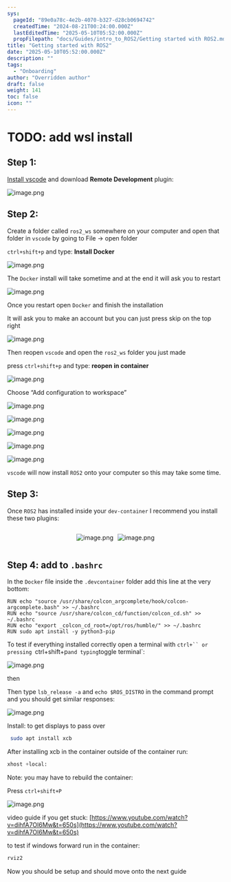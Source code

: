 ```yaml
---
sys:
  pageId: "89e0a78c-4e2b-4070-b327-d28cb0694742"
  createdTime: "2024-08-21T00:24:00.000Z"
  lastEditedTime: "2025-05-10T05:52:00.000Z"
  propFilepath: "docs/Guides/intro_to_ROS2/Getting started with ROS2.md"
title: "Getting started with ROS2"
date: "2025-05-10T05:52:00.000Z"
description: ""
tags:
  - "Onboarding"
author: "Overridden author"
draft: false
weight: 141
toc: false
icon: ""
---
```


# TODO: add wsl install

## Step 1:

[Install vscode](https://code.visualstudio.com/download) and download **Remote Development** plugin:

![image.png](https://prod-files-secure.s3.us-west-2.amazonaws.com/d518164a-d88e-44d1-a4ee-3adb3bd8bce0/efb52993-1881-4a40-b95e-6f020334f022/image.png?X-Amz-Algorithm=AWS4-HMAC-SHA256&X-Amz-Content-Sha256=UNSIGNED-PAYLOAD&X-Amz-Credential=ASIAZI2LB46664GYE7I2%2F20250609%2Fus-west-2%2Fs3%2Faws4_request&X-Amz-Date=20250609T101017Z&X-Amz-Expires=3600&X-Amz-Security-Token=IQoJb3JpZ2luX2VjEMr%2F%2F%2F%2F%2F%2F%2F%2F%2F%2FwEaCXVzLXdlc3QtMiJGMEQCIH7ukbN656%2BqWjKy2g2r6P%2F2t5ImIvBOJuKi4%2BL8gOEkAiBHWEWr174CBD52cUfqryZ%2F5QyJfJfnDBHOwiuQns4JfSqIBAij%2F%2F%2F%2F%2F%2F%2F%2F%2F%2F8BEAAaDDYzNzQyMzE4MzgwNSIMFJyulf0vMqptCiNmKtwDVDPRUglXDd3VunWD1v1w7qWUxHD0%2BkaQMUeTW7ExWSKHRJL8cELobaEX5ecRGr%2B3AjNGzXefDgMVLi5bdpg9YDAssDNJZlhbhlQQLHSOZBUI0aUJiYt4PnsBLz%2F6HIOKADM%2FpkpBLUTjexFJL7BL1i%2BuNQLAq3lrah%2FEQLFb7vjb%2FBQqvECk85lmUOvjmvziBq6Go4nuxhZgoKuecIVvIXsAwftooI4kKTMfu4ACtCJBpp1MNxJN3BQDZv00rrcey9T%2BPp7xkMBvFQ%2BYBCxyRRU5%2BpXYUIy1g4Ro6%2BvzqXHwAzlylXTve7hZ4YsIRH9T5tps2nXAftK9izI4SGvE7GO8nflXid8K4nM89r21X6xCra7VIpP7sCnlhvchHd%2Bowd6MoVSI9zgNLRuSKaQ9sMZsKezl4SOkoIccxOkQKMeG2t0Dfu%2FxTu2NevjFBzIM2uq4KXkzBFarmRaQ8zgf%2FjnYnPDjl8Imjwsr0Gkws33rmGxg3wMxOsDQ4IFtTPsGlxPE2%2FuNpS8%2BEiZ8X2Cpz%2BsUW6ZxpTHo8lHJ4YJfSkuKUgKiyC5NasLTRGgvFHrWUdzahef4Jc0Ny5FhUmYYdDYOnruMn0EwVuVq2riBC2NT9Caxxu1aiDi4ELUwtt6awgY6pgHhlGxwDhhmxQkiqsWUspkjVM7OSBKKnt4J9HR0rIGm7Mrs6vXU%2F90SY1MSXOxPXP%2Fh2QE%2FfbqXBqzns8iUaPWg%2FKREwRcJng7DHmmvOr8xnhaWK%2BaF%2FRsM27WWjkP8SKELrgTRTBFD5IEbMXhc3Vl20hCcPKKnEvKp5SGvVIrKi9GlElQ3nltwsbx8YIC4RF%2BmXFs9SpQJ8acj%2BpU85p8bUXuvDEs8&X-Amz-Signature=afcbbfce917201270f2219ee3828d909bee788e0a072281c04c517eb651fd3f0&X-Amz-SignedHeaders=host&x-id=GetObject)

## Step 2:

Create a folder called `ros2_ws` somewhere on your computer and open that folder in `vscode` by going to File → open folder 

`ctrl+shift+p` and type: **Install Docker**

![image.png](https://prod-files-secure.s3.us-west-2.amazonaws.com/d518164a-d88e-44d1-a4ee-3adb3bd8bce0/2269dc0e-1cd5-47ff-bceb-c04ad9b2eab0/image.png?X-Amz-Algorithm=AWS4-HMAC-SHA256&X-Amz-Content-Sha256=UNSIGNED-PAYLOAD&X-Amz-Credential=ASIAZI2LB46664GYE7I2%2F20250609%2Fus-west-2%2Fs3%2Faws4_request&X-Amz-Date=20250609T101017Z&X-Amz-Expires=3600&X-Amz-Security-Token=IQoJb3JpZ2luX2VjEMr%2F%2F%2F%2F%2F%2F%2F%2F%2F%2FwEaCXVzLXdlc3QtMiJGMEQCIH7ukbN656%2BqWjKy2g2r6P%2F2t5ImIvBOJuKi4%2BL8gOEkAiBHWEWr174CBD52cUfqryZ%2F5QyJfJfnDBHOwiuQns4JfSqIBAij%2F%2F%2F%2F%2F%2F%2F%2F%2F%2F8BEAAaDDYzNzQyMzE4MzgwNSIMFJyulf0vMqptCiNmKtwDVDPRUglXDd3VunWD1v1w7qWUxHD0%2BkaQMUeTW7ExWSKHRJL8cELobaEX5ecRGr%2B3AjNGzXefDgMVLi5bdpg9YDAssDNJZlhbhlQQLHSOZBUI0aUJiYt4PnsBLz%2F6HIOKADM%2FpkpBLUTjexFJL7BL1i%2BuNQLAq3lrah%2FEQLFb7vjb%2FBQqvECk85lmUOvjmvziBq6Go4nuxhZgoKuecIVvIXsAwftooI4kKTMfu4ACtCJBpp1MNxJN3BQDZv00rrcey9T%2BPp7xkMBvFQ%2BYBCxyRRU5%2BpXYUIy1g4Ro6%2BvzqXHwAzlylXTve7hZ4YsIRH9T5tps2nXAftK9izI4SGvE7GO8nflXid8K4nM89r21X6xCra7VIpP7sCnlhvchHd%2Bowd6MoVSI9zgNLRuSKaQ9sMZsKezl4SOkoIccxOkQKMeG2t0Dfu%2FxTu2NevjFBzIM2uq4KXkzBFarmRaQ8zgf%2FjnYnPDjl8Imjwsr0Gkws33rmGxg3wMxOsDQ4IFtTPsGlxPE2%2FuNpS8%2BEiZ8X2Cpz%2BsUW6ZxpTHo8lHJ4YJfSkuKUgKiyC5NasLTRGgvFHrWUdzahef4Jc0Ny5FhUmYYdDYOnruMn0EwVuVq2riBC2NT9Caxxu1aiDi4ELUwtt6awgY6pgHhlGxwDhhmxQkiqsWUspkjVM7OSBKKnt4J9HR0rIGm7Mrs6vXU%2F90SY1MSXOxPXP%2Fh2QE%2FfbqXBqzns8iUaPWg%2FKREwRcJng7DHmmvOr8xnhaWK%2BaF%2FRsM27WWjkP8SKELrgTRTBFD5IEbMXhc3Vl20hCcPKKnEvKp5SGvVIrKi9GlElQ3nltwsbx8YIC4RF%2BmXFs9SpQJ8acj%2BpU85p8bUXuvDEs8&X-Amz-Signature=756e011ee130db99d7621593f33328ab722a9218e3c2c407891f9acb8c0bdbe3&X-Amz-SignedHeaders=host&x-id=GetObject)

The `Docker` install will take sometime and at the end it will ask you to restart

![image.png](https://prod-files-secure.s3.us-west-2.amazonaws.com/d518164a-d88e-44d1-a4ee-3adb3bd8bce0/ed233f78-be33-4b1f-b89c-9c346c0e961e/image.png?X-Amz-Algorithm=AWS4-HMAC-SHA256&X-Amz-Content-Sha256=UNSIGNED-PAYLOAD&X-Amz-Credential=ASIAZI2LB46664GYE7I2%2F20250609%2Fus-west-2%2Fs3%2Faws4_request&X-Amz-Date=20250609T101017Z&X-Amz-Expires=3600&X-Amz-Security-Token=IQoJb3JpZ2luX2VjEMr%2F%2F%2F%2F%2F%2F%2F%2F%2F%2FwEaCXVzLXdlc3QtMiJGMEQCIH7ukbN656%2BqWjKy2g2r6P%2F2t5ImIvBOJuKi4%2BL8gOEkAiBHWEWr174CBD52cUfqryZ%2F5QyJfJfnDBHOwiuQns4JfSqIBAij%2F%2F%2F%2F%2F%2F%2F%2F%2F%2F8BEAAaDDYzNzQyMzE4MzgwNSIMFJyulf0vMqptCiNmKtwDVDPRUglXDd3VunWD1v1w7qWUxHD0%2BkaQMUeTW7ExWSKHRJL8cELobaEX5ecRGr%2B3AjNGzXefDgMVLi5bdpg9YDAssDNJZlhbhlQQLHSOZBUI0aUJiYt4PnsBLz%2F6HIOKADM%2FpkpBLUTjexFJL7BL1i%2BuNQLAq3lrah%2FEQLFb7vjb%2FBQqvECk85lmUOvjmvziBq6Go4nuxhZgoKuecIVvIXsAwftooI4kKTMfu4ACtCJBpp1MNxJN3BQDZv00rrcey9T%2BPp7xkMBvFQ%2BYBCxyRRU5%2BpXYUIy1g4Ro6%2BvzqXHwAzlylXTve7hZ4YsIRH9T5tps2nXAftK9izI4SGvE7GO8nflXid8K4nM89r21X6xCra7VIpP7sCnlhvchHd%2Bowd6MoVSI9zgNLRuSKaQ9sMZsKezl4SOkoIccxOkQKMeG2t0Dfu%2FxTu2NevjFBzIM2uq4KXkzBFarmRaQ8zgf%2FjnYnPDjl8Imjwsr0Gkws33rmGxg3wMxOsDQ4IFtTPsGlxPE2%2FuNpS8%2BEiZ8X2Cpz%2BsUW6ZxpTHo8lHJ4YJfSkuKUgKiyC5NasLTRGgvFHrWUdzahef4Jc0Ny5FhUmYYdDYOnruMn0EwVuVq2riBC2NT9Caxxu1aiDi4ELUwtt6awgY6pgHhlGxwDhhmxQkiqsWUspkjVM7OSBKKnt4J9HR0rIGm7Mrs6vXU%2F90SY1MSXOxPXP%2Fh2QE%2FfbqXBqzns8iUaPWg%2FKREwRcJng7DHmmvOr8xnhaWK%2BaF%2FRsM27WWjkP8SKELrgTRTBFD5IEbMXhc3Vl20hCcPKKnEvKp5SGvVIrKi9GlElQ3nltwsbx8YIC4RF%2BmXFs9SpQJ8acj%2BpU85p8bUXuvDEs8&X-Amz-Signature=27219bce5cad4051fda4cdd8d45f3d9b38b27f620c3915017009c754c63f9a3d&X-Amz-SignedHeaders=host&x-id=GetObject)

Once you restart open `Docker` and finish the installation

It will ask you to make an account but you can just press skip on the top right

![image.png](https://prod-files-secure.s3.us-west-2.amazonaws.com/d518164a-d88e-44d1-a4ee-3adb3bd8bce0/21010ad9-1659-4fd9-9f59-9932a09b2a3d/image.png?X-Amz-Algorithm=AWS4-HMAC-SHA256&X-Amz-Content-Sha256=UNSIGNED-PAYLOAD&X-Amz-Credential=ASIAZI2LB46664GYE7I2%2F20250609%2Fus-west-2%2Fs3%2Faws4_request&X-Amz-Date=20250609T101017Z&X-Amz-Expires=3600&X-Amz-Security-Token=IQoJb3JpZ2luX2VjEMr%2F%2F%2F%2F%2F%2F%2F%2F%2F%2FwEaCXVzLXdlc3QtMiJGMEQCIH7ukbN656%2BqWjKy2g2r6P%2F2t5ImIvBOJuKi4%2BL8gOEkAiBHWEWr174CBD52cUfqryZ%2F5QyJfJfnDBHOwiuQns4JfSqIBAij%2F%2F%2F%2F%2F%2F%2F%2F%2F%2F8BEAAaDDYzNzQyMzE4MzgwNSIMFJyulf0vMqptCiNmKtwDVDPRUglXDd3VunWD1v1w7qWUxHD0%2BkaQMUeTW7ExWSKHRJL8cELobaEX5ecRGr%2B3AjNGzXefDgMVLi5bdpg9YDAssDNJZlhbhlQQLHSOZBUI0aUJiYt4PnsBLz%2F6HIOKADM%2FpkpBLUTjexFJL7BL1i%2BuNQLAq3lrah%2FEQLFb7vjb%2FBQqvECk85lmUOvjmvziBq6Go4nuxhZgoKuecIVvIXsAwftooI4kKTMfu4ACtCJBpp1MNxJN3BQDZv00rrcey9T%2BPp7xkMBvFQ%2BYBCxyRRU5%2BpXYUIy1g4Ro6%2BvzqXHwAzlylXTve7hZ4YsIRH9T5tps2nXAftK9izI4SGvE7GO8nflXid8K4nM89r21X6xCra7VIpP7sCnlhvchHd%2Bowd6MoVSI9zgNLRuSKaQ9sMZsKezl4SOkoIccxOkQKMeG2t0Dfu%2FxTu2NevjFBzIM2uq4KXkzBFarmRaQ8zgf%2FjnYnPDjl8Imjwsr0Gkws33rmGxg3wMxOsDQ4IFtTPsGlxPE2%2FuNpS8%2BEiZ8X2Cpz%2BsUW6ZxpTHo8lHJ4YJfSkuKUgKiyC5NasLTRGgvFHrWUdzahef4Jc0Ny5FhUmYYdDYOnruMn0EwVuVq2riBC2NT9Caxxu1aiDi4ELUwtt6awgY6pgHhlGxwDhhmxQkiqsWUspkjVM7OSBKKnt4J9HR0rIGm7Mrs6vXU%2F90SY1MSXOxPXP%2Fh2QE%2FfbqXBqzns8iUaPWg%2FKREwRcJng7DHmmvOr8xnhaWK%2BaF%2FRsM27WWjkP8SKELrgTRTBFD5IEbMXhc3Vl20hCcPKKnEvKp5SGvVIrKi9GlElQ3nltwsbx8YIC4RF%2BmXFs9SpQJ8acj%2BpU85p8bUXuvDEs8&X-Amz-Signature=59c3ae3dd23f0e45988d665f9a9dc6deaef0b1ee823e0e41e00bfb267e19a5b5&X-Amz-SignedHeaders=host&x-id=GetObject)

Then reopen `vscode` and open the `ros2_ws` folder you just made

press `ctrl+shift+p` and type: **reopen in container**

![image.png](https://prod-files-secure.s3.us-west-2.amazonaws.com/d518164a-d88e-44d1-a4ee-3adb3bd8bce0/4e93b8c2-41ad-488c-8095-c74205196118/image.png?X-Amz-Algorithm=AWS4-HMAC-SHA256&X-Amz-Content-Sha256=UNSIGNED-PAYLOAD&X-Amz-Credential=ASIAZI2LB46664GYE7I2%2F20250609%2Fus-west-2%2Fs3%2Faws4_request&X-Amz-Date=20250609T101017Z&X-Amz-Expires=3600&X-Amz-Security-Token=IQoJb3JpZ2luX2VjEMr%2F%2F%2F%2F%2F%2F%2F%2F%2F%2FwEaCXVzLXdlc3QtMiJGMEQCIH7ukbN656%2BqWjKy2g2r6P%2F2t5ImIvBOJuKi4%2BL8gOEkAiBHWEWr174CBD52cUfqryZ%2F5QyJfJfnDBHOwiuQns4JfSqIBAij%2F%2F%2F%2F%2F%2F%2F%2F%2F%2F8BEAAaDDYzNzQyMzE4MzgwNSIMFJyulf0vMqptCiNmKtwDVDPRUglXDd3VunWD1v1w7qWUxHD0%2BkaQMUeTW7ExWSKHRJL8cELobaEX5ecRGr%2B3AjNGzXefDgMVLi5bdpg9YDAssDNJZlhbhlQQLHSOZBUI0aUJiYt4PnsBLz%2F6HIOKADM%2FpkpBLUTjexFJL7BL1i%2BuNQLAq3lrah%2FEQLFb7vjb%2FBQqvECk85lmUOvjmvziBq6Go4nuxhZgoKuecIVvIXsAwftooI4kKTMfu4ACtCJBpp1MNxJN3BQDZv00rrcey9T%2BPp7xkMBvFQ%2BYBCxyRRU5%2BpXYUIy1g4Ro6%2BvzqXHwAzlylXTve7hZ4YsIRH9T5tps2nXAftK9izI4SGvE7GO8nflXid8K4nM89r21X6xCra7VIpP7sCnlhvchHd%2Bowd6MoVSI9zgNLRuSKaQ9sMZsKezl4SOkoIccxOkQKMeG2t0Dfu%2FxTu2NevjFBzIM2uq4KXkzBFarmRaQ8zgf%2FjnYnPDjl8Imjwsr0Gkws33rmGxg3wMxOsDQ4IFtTPsGlxPE2%2FuNpS8%2BEiZ8X2Cpz%2BsUW6ZxpTHo8lHJ4YJfSkuKUgKiyC5NasLTRGgvFHrWUdzahef4Jc0Ny5FhUmYYdDYOnruMn0EwVuVq2riBC2NT9Caxxu1aiDi4ELUwtt6awgY6pgHhlGxwDhhmxQkiqsWUspkjVM7OSBKKnt4J9HR0rIGm7Mrs6vXU%2F90SY1MSXOxPXP%2Fh2QE%2FfbqXBqzns8iUaPWg%2FKREwRcJng7DHmmvOr8xnhaWK%2BaF%2FRsM27WWjkP8SKELrgTRTBFD5IEbMXhc3Vl20hCcPKKnEvKp5SGvVIrKi9GlElQ3nltwsbx8YIC4RF%2BmXFs9SpQJ8acj%2BpU85p8bUXuvDEs8&X-Amz-Signature=e9b8c97c6e1863928bd777db4fc75ac2c247847a404e72a4f8d2a5a6c86d97be&X-Amz-SignedHeaders=host&x-id=GetObject)

Choose “Add configuration to workspace”

![image.png](https://prod-files-secure.s3.us-west-2.amazonaws.com/d518164a-d88e-44d1-a4ee-3adb3bd8bce0/9560b282-5060-4989-ba37-97e7b2c22476/image.png?X-Amz-Algorithm=AWS4-HMAC-SHA256&X-Amz-Content-Sha256=UNSIGNED-PAYLOAD&X-Amz-Credential=ASIAZI2LB46664GYE7I2%2F20250609%2Fus-west-2%2Fs3%2Faws4_request&X-Amz-Date=20250609T101017Z&X-Amz-Expires=3600&X-Amz-Security-Token=IQoJb3JpZ2luX2VjEMr%2F%2F%2F%2F%2F%2F%2F%2F%2F%2FwEaCXVzLXdlc3QtMiJGMEQCIH7ukbN656%2BqWjKy2g2r6P%2F2t5ImIvBOJuKi4%2BL8gOEkAiBHWEWr174CBD52cUfqryZ%2F5QyJfJfnDBHOwiuQns4JfSqIBAij%2F%2F%2F%2F%2F%2F%2F%2F%2F%2F8BEAAaDDYzNzQyMzE4MzgwNSIMFJyulf0vMqptCiNmKtwDVDPRUglXDd3VunWD1v1w7qWUxHD0%2BkaQMUeTW7ExWSKHRJL8cELobaEX5ecRGr%2B3AjNGzXefDgMVLi5bdpg9YDAssDNJZlhbhlQQLHSOZBUI0aUJiYt4PnsBLz%2F6HIOKADM%2FpkpBLUTjexFJL7BL1i%2BuNQLAq3lrah%2FEQLFb7vjb%2FBQqvECk85lmUOvjmvziBq6Go4nuxhZgoKuecIVvIXsAwftooI4kKTMfu4ACtCJBpp1MNxJN3BQDZv00rrcey9T%2BPp7xkMBvFQ%2BYBCxyRRU5%2BpXYUIy1g4Ro6%2BvzqXHwAzlylXTve7hZ4YsIRH9T5tps2nXAftK9izI4SGvE7GO8nflXid8K4nM89r21X6xCra7VIpP7sCnlhvchHd%2Bowd6MoVSI9zgNLRuSKaQ9sMZsKezl4SOkoIccxOkQKMeG2t0Dfu%2FxTu2NevjFBzIM2uq4KXkzBFarmRaQ8zgf%2FjnYnPDjl8Imjwsr0Gkws33rmGxg3wMxOsDQ4IFtTPsGlxPE2%2FuNpS8%2BEiZ8X2Cpz%2BsUW6ZxpTHo8lHJ4YJfSkuKUgKiyC5NasLTRGgvFHrWUdzahef4Jc0Ny5FhUmYYdDYOnruMn0EwVuVq2riBC2NT9Caxxu1aiDi4ELUwtt6awgY6pgHhlGxwDhhmxQkiqsWUspkjVM7OSBKKnt4J9HR0rIGm7Mrs6vXU%2F90SY1MSXOxPXP%2Fh2QE%2FfbqXBqzns8iUaPWg%2FKREwRcJng7DHmmvOr8xnhaWK%2BaF%2FRsM27WWjkP8SKELrgTRTBFD5IEbMXhc3Vl20hCcPKKnEvKp5SGvVIrKi9GlElQ3nltwsbx8YIC4RF%2BmXFs9SpQJ8acj%2BpU85p8bUXuvDEs8&X-Amz-Signature=183355fc705dbfa54d6846b20b370b85404dc016cc1772cefb0c36545096949e&X-Amz-SignedHeaders=host&x-id=GetObject)

![image.png](https://prod-files-secure.s3.us-west-2.amazonaws.com/d518164a-d88e-44d1-a4ee-3adb3bd8bce0/2ee63f81-886b-48e8-a553-dc6e5eac99e4/image.png?X-Amz-Algorithm=AWS4-HMAC-SHA256&X-Amz-Content-Sha256=UNSIGNED-PAYLOAD&X-Amz-Credential=ASIAZI2LB46664GYE7I2%2F20250609%2Fus-west-2%2Fs3%2Faws4_request&X-Amz-Date=20250609T101017Z&X-Amz-Expires=3600&X-Amz-Security-Token=IQoJb3JpZ2luX2VjEMr%2F%2F%2F%2F%2F%2F%2F%2F%2F%2FwEaCXVzLXdlc3QtMiJGMEQCIH7ukbN656%2BqWjKy2g2r6P%2F2t5ImIvBOJuKi4%2BL8gOEkAiBHWEWr174CBD52cUfqryZ%2F5QyJfJfnDBHOwiuQns4JfSqIBAij%2F%2F%2F%2F%2F%2F%2F%2F%2F%2F8BEAAaDDYzNzQyMzE4MzgwNSIMFJyulf0vMqptCiNmKtwDVDPRUglXDd3VunWD1v1w7qWUxHD0%2BkaQMUeTW7ExWSKHRJL8cELobaEX5ecRGr%2B3AjNGzXefDgMVLi5bdpg9YDAssDNJZlhbhlQQLHSOZBUI0aUJiYt4PnsBLz%2F6HIOKADM%2FpkpBLUTjexFJL7BL1i%2BuNQLAq3lrah%2FEQLFb7vjb%2FBQqvECk85lmUOvjmvziBq6Go4nuxhZgoKuecIVvIXsAwftooI4kKTMfu4ACtCJBpp1MNxJN3BQDZv00rrcey9T%2BPp7xkMBvFQ%2BYBCxyRRU5%2BpXYUIy1g4Ro6%2BvzqXHwAzlylXTve7hZ4YsIRH9T5tps2nXAftK9izI4SGvE7GO8nflXid8K4nM89r21X6xCra7VIpP7sCnlhvchHd%2Bowd6MoVSI9zgNLRuSKaQ9sMZsKezl4SOkoIccxOkQKMeG2t0Dfu%2FxTu2NevjFBzIM2uq4KXkzBFarmRaQ8zgf%2FjnYnPDjl8Imjwsr0Gkws33rmGxg3wMxOsDQ4IFtTPsGlxPE2%2FuNpS8%2BEiZ8X2Cpz%2BsUW6ZxpTHo8lHJ4YJfSkuKUgKiyC5NasLTRGgvFHrWUdzahef4Jc0Ny5FhUmYYdDYOnruMn0EwVuVq2riBC2NT9Caxxu1aiDi4ELUwtt6awgY6pgHhlGxwDhhmxQkiqsWUspkjVM7OSBKKnt4J9HR0rIGm7Mrs6vXU%2F90SY1MSXOxPXP%2Fh2QE%2FfbqXBqzns8iUaPWg%2FKREwRcJng7DHmmvOr8xnhaWK%2BaF%2FRsM27WWjkP8SKELrgTRTBFD5IEbMXhc3Vl20hCcPKKnEvKp5SGvVIrKi9GlElQ3nltwsbx8YIC4RF%2BmXFs9SpQJ8acj%2BpU85p8bUXuvDEs8&X-Amz-Signature=e36c606de90e8c850f7eb8381ad12c509d2ffd10d08742569624146a11b08c42&X-Amz-SignedHeaders=host&x-id=GetObject)

![image.png](https://prod-files-secure.s3.us-west-2.amazonaws.com/d518164a-d88e-44d1-a4ee-3adb3bd8bce0/ae1580b2-b048-407e-aed9-b584224a7a04/image.png?X-Amz-Algorithm=AWS4-HMAC-SHA256&X-Amz-Content-Sha256=UNSIGNED-PAYLOAD&X-Amz-Credential=ASIAZI2LB46664GYE7I2%2F20250609%2Fus-west-2%2Fs3%2Faws4_request&X-Amz-Date=20250609T101017Z&X-Amz-Expires=3600&X-Amz-Security-Token=IQoJb3JpZ2luX2VjEMr%2F%2F%2F%2F%2F%2F%2F%2F%2F%2FwEaCXVzLXdlc3QtMiJGMEQCIH7ukbN656%2BqWjKy2g2r6P%2F2t5ImIvBOJuKi4%2BL8gOEkAiBHWEWr174CBD52cUfqryZ%2F5QyJfJfnDBHOwiuQns4JfSqIBAij%2F%2F%2F%2F%2F%2F%2F%2F%2F%2F8BEAAaDDYzNzQyMzE4MzgwNSIMFJyulf0vMqptCiNmKtwDVDPRUglXDd3VunWD1v1w7qWUxHD0%2BkaQMUeTW7ExWSKHRJL8cELobaEX5ecRGr%2B3AjNGzXefDgMVLi5bdpg9YDAssDNJZlhbhlQQLHSOZBUI0aUJiYt4PnsBLz%2F6HIOKADM%2FpkpBLUTjexFJL7BL1i%2BuNQLAq3lrah%2FEQLFb7vjb%2FBQqvECk85lmUOvjmvziBq6Go4nuxhZgoKuecIVvIXsAwftooI4kKTMfu4ACtCJBpp1MNxJN3BQDZv00rrcey9T%2BPp7xkMBvFQ%2BYBCxyRRU5%2BpXYUIy1g4Ro6%2BvzqXHwAzlylXTve7hZ4YsIRH9T5tps2nXAftK9izI4SGvE7GO8nflXid8K4nM89r21X6xCra7VIpP7sCnlhvchHd%2Bowd6MoVSI9zgNLRuSKaQ9sMZsKezl4SOkoIccxOkQKMeG2t0Dfu%2FxTu2NevjFBzIM2uq4KXkzBFarmRaQ8zgf%2FjnYnPDjl8Imjwsr0Gkws33rmGxg3wMxOsDQ4IFtTPsGlxPE2%2FuNpS8%2BEiZ8X2Cpz%2BsUW6ZxpTHo8lHJ4YJfSkuKUgKiyC5NasLTRGgvFHrWUdzahef4Jc0Ny5FhUmYYdDYOnruMn0EwVuVq2riBC2NT9Caxxu1aiDi4ELUwtt6awgY6pgHhlGxwDhhmxQkiqsWUspkjVM7OSBKKnt4J9HR0rIGm7Mrs6vXU%2F90SY1MSXOxPXP%2Fh2QE%2FfbqXBqzns8iUaPWg%2FKREwRcJng7DHmmvOr8xnhaWK%2BaF%2FRsM27WWjkP8SKELrgTRTBFD5IEbMXhc3Vl20hCcPKKnEvKp5SGvVIrKi9GlElQ3nltwsbx8YIC4RF%2BmXFs9SpQJ8acj%2BpU85p8bUXuvDEs8&X-Amz-Signature=e12a8f8a1a1c0ee3fc7d92009cf2df0721c33ee7c066e88f09821129d37cb6db&X-Amz-SignedHeaders=host&x-id=GetObject)

![image.png](https://prod-files-secure.s3.us-west-2.amazonaws.com/d518164a-d88e-44d1-a4ee-3adb3bd8bce0/53255b28-f75e-430f-b9e3-c0ac8577e42b/image.png?X-Amz-Algorithm=AWS4-HMAC-SHA256&X-Amz-Content-Sha256=UNSIGNED-PAYLOAD&X-Amz-Credential=ASIAZI2LB46664GYE7I2%2F20250609%2Fus-west-2%2Fs3%2Faws4_request&X-Amz-Date=20250609T101017Z&X-Amz-Expires=3600&X-Amz-Security-Token=IQoJb3JpZ2luX2VjEMr%2F%2F%2F%2F%2F%2F%2F%2F%2F%2FwEaCXVzLXdlc3QtMiJGMEQCIH7ukbN656%2BqWjKy2g2r6P%2F2t5ImIvBOJuKi4%2BL8gOEkAiBHWEWr174CBD52cUfqryZ%2F5QyJfJfnDBHOwiuQns4JfSqIBAij%2F%2F%2F%2F%2F%2F%2F%2F%2F%2F8BEAAaDDYzNzQyMzE4MzgwNSIMFJyulf0vMqptCiNmKtwDVDPRUglXDd3VunWD1v1w7qWUxHD0%2BkaQMUeTW7ExWSKHRJL8cELobaEX5ecRGr%2B3AjNGzXefDgMVLi5bdpg9YDAssDNJZlhbhlQQLHSOZBUI0aUJiYt4PnsBLz%2F6HIOKADM%2FpkpBLUTjexFJL7BL1i%2BuNQLAq3lrah%2FEQLFb7vjb%2FBQqvECk85lmUOvjmvziBq6Go4nuxhZgoKuecIVvIXsAwftooI4kKTMfu4ACtCJBpp1MNxJN3BQDZv00rrcey9T%2BPp7xkMBvFQ%2BYBCxyRRU5%2BpXYUIy1g4Ro6%2BvzqXHwAzlylXTve7hZ4YsIRH9T5tps2nXAftK9izI4SGvE7GO8nflXid8K4nM89r21X6xCra7VIpP7sCnlhvchHd%2Bowd6MoVSI9zgNLRuSKaQ9sMZsKezl4SOkoIccxOkQKMeG2t0Dfu%2FxTu2NevjFBzIM2uq4KXkzBFarmRaQ8zgf%2FjnYnPDjl8Imjwsr0Gkws33rmGxg3wMxOsDQ4IFtTPsGlxPE2%2FuNpS8%2BEiZ8X2Cpz%2BsUW6ZxpTHo8lHJ4YJfSkuKUgKiyC5NasLTRGgvFHrWUdzahef4Jc0Ny5FhUmYYdDYOnruMn0EwVuVq2riBC2NT9Caxxu1aiDi4ELUwtt6awgY6pgHhlGxwDhhmxQkiqsWUspkjVM7OSBKKnt4J9HR0rIGm7Mrs6vXU%2F90SY1MSXOxPXP%2Fh2QE%2FfbqXBqzns8iUaPWg%2FKREwRcJng7DHmmvOr8xnhaWK%2BaF%2FRsM27WWjkP8SKELrgTRTBFD5IEbMXhc3Vl20hCcPKKnEvKp5SGvVIrKi9GlElQ3nltwsbx8YIC4RF%2BmXFs9SpQJ8acj%2BpU85p8bUXuvDEs8&X-Amz-Signature=56fec1b39b8c5bd0f3f7ae713296c5f964b21afcc8e946757f11f0aa8661fedc&X-Amz-SignedHeaders=host&x-id=GetObject)

![image.png](https://prod-files-secure.s3.us-west-2.amazonaws.com/d518164a-d88e-44d1-a4ee-3adb3bd8bce0/7c562767-5af9-4ffb-97d1-327bcdf4ee00/image.png?X-Amz-Algorithm=AWS4-HMAC-SHA256&X-Amz-Content-Sha256=UNSIGNED-PAYLOAD&X-Amz-Credential=ASIAZI2LB46664GYE7I2%2F20250609%2Fus-west-2%2Fs3%2Faws4_request&X-Amz-Date=20250609T101017Z&X-Amz-Expires=3600&X-Amz-Security-Token=IQoJb3JpZ2luX2VjEMr%2F%2F%2F%2F%2F%2F%2F%2F%2F%2FwEaCXVzLXdlc3QtMiJGMEQCIH7ukbN656%2BqWjKy2g2r6P%2F2t5ImIvBOJuKi4%2BL8gOEkAiBHWEWr174CBD52cUfqryZ%2F5QyJfJfnDBHOwiuQns4JfSqIBAij%2F%2F%2F%2F%2F%2F%2F%2F%2F%2F8BEAAaDDYzNzQyMzE4MzgwNSIMFJyulf0vMqptCiNmKtwDVDPRUglXDd3VunWD1v1w7qWUxHD0%2BkaQMUeTW7ExWSKHRJL8cELobaEX5ecRGr%2B3AjNGzXefDgMVLi5bdpg9YDAssDNJZlhbhlQQLHSOZBUI0aUJiYt4PnsBLz%2F6HIOKADM%2FpkpBLUTjexFJL7BL1i%2BuNQLAq3lrah%2FEQLFb7vjb%2FBQqvECk85lmUOvjmvziBq6Go4nuxhZgoKuecIVvIXsAwftooI4kKTMfu4ACtCJBpp1MNxJN3BQDZv00rrcey9T%2BPp7xkMBvFQ%2BYBCxyRRU5%2BpXYUIy1g4Ro6%2BvzqXHwAzlylXTve7hZ4YsIRH9T5tps2nXAftK9izI4SGvE7GO8nflXid8K4nM89r21X6xCra7VIpP7sCnlhvchHd%2Bowd6MoVSI9zgNLRuSKaQ9sMZsKezl4SOkoIccxOkQKMeG2t0Dfu%2FxTu2NevjFBzIM2uq4KXkzBFarmRaQ8zgf%2FjnYnPDjl8Imjwsr0Gkws33rmGxg3wMxOsDQ4IFtTPsGlxPE2%2FuNpS8%2BEiZ8X2Cpz%2BsUW6ZxpTHo8lHJ4YJfSkuKUgKiyC5NasLTRGgvFHrWUdzahef4Jc0Ny5FhUmYYdDYOnruMn0EwVuVq2riBC2NT9Caxxu1aiDi4ELUwtt6awgY6pgHhlGxwDhhmxQkiqsWUspkjVM7OSBKKnt4J9HR0rIGm7Mrs6vXU%2F90SY1MSXOxPXP%2Fh2QE%2FfbqXBqzns8iUaPWg%2FKREwRcJng7DHmmvOr8xnhaWK%2BaF%2FRsM27WWjkP8SKELrgTRTBFD5IEbMXhc3Vl20hCcPKKnEvKp5SGvVIrKi9GlElQ3nltwsbx8YIC4RF%2BmXFs9SpQJ8acj%2BpU85p8bUXuvDEs8&X-Amz-Signature=bd87acb709f18f5e68e5dbecf0e3895cc3532d6dbd45157125a86d4b2ba9ef40&X-Amz-SignedHeaders=host&x-id=GetObject)

`vscode` will now install `ROS2` onto your computer so this may take some time.

## Step 3:

Once `ROS2` has installed inside your `dev-container` I recommend you install these two plugins:

<div style="display: flex;flex-direction: row; column-gap:10px; max-width: 630px;justify-content: center;">
<div>

![image.png](https://prod-files-secure.s3.us-west-2.amazonaws.com/d518164a-d88e-44d1-a4ee-3adb3bd8bce0/3fc3d550-5a54-4ba1-ba6b-faa01cdb7369/image.png?X-Amz-Algorithm=AWS4-HMAC-SHA256&X-Amz-Content-Sha256=UNSIGNED-PAYLOAD&X-Amz-Credential=ASIAZI2LB466YDVV5V66%2F20250609%2Fus-west-2%2Fs3%2Faws4_request&X-Amz-Date=20250609T101020Z&X-Amz-Expires=3600&X-Amz-Security-Token=IQoJb3JpZ2luX2VjEMr%2F%2F%2F%2F%2F%2F%2F%2F%2F%2FwEaCXVzLXdlc3QtMiJHMEUCIQDUYjDuGneja5Ejx5naED59ARbPOcbn7zHBeBV1oUeoFgIgciNV8PB%2FkV9xWqJpoHkztz%2F4JuKXsVZ1A3o8%2BmK9TQoqiAQIo%2F%2F%2F%2F%2F%2F%2F%2F%2F%2F%2FARAAGgw2Mzc0MjMxODM4MDUiDJhVxJ4aOOP6%2FxO%2BKCrcAw5w%2FFStKGctT0g5Vw5Lf7qFdQohTbpiBnWOYAw62Z%2FXN9THQZo%2FBkXVgQveOkVswPZVqlLlq4pPViBf8ypPruq3XYXYpnoA23U4Xu9Y9DTBCdy%2BeGArd%2FRjLMpG%2Becqy4IOScxCQKHwjbPBEM0zhxkS%2FKL8QxawjpDPVjxS5GdteTUX9v%2B4z0hP27qPQ1w16d%2FXmBMY04tWk20iCEKWCtpLd2%2BSaa1wt1KPbncSKNy2XmHby1ApvUOErCr3euwx9m8cMG5IHsuRGP662tkAgvRSjzWd6NvDnqrzw257b1i%2BJmB6vdYw8nvGjZYpp9oPKjYRIRRDUs0Lf7v26s4WWm3WS5qcEO%2BOOPMFOG%2BfP6cDM4zCTieKkb4P8GyjrK%2Fmhw%2Bb00LsDB1pC9wNaAY4BazkZgVQ9BZSs5tOow%2FlNJljRzWmar5INyyoc0L6q8zj6rbLGZvzasOGFala%2Fcb0XnSB1g0cB1CsMoslY0baLPEK7hEeDxfTm%2BaVsNUaXWbEJ4%2BANmMjmb%2BS4x6jX41YTlUp7NQK8o30pOHSSfJqA4mepo6pKoeBfcgeygNcmzkpaXyRHuL20HB%2FEHFaeIBajS8%2FHgh4MNiGOcG5BdKrmBQ4M6S69SaYk4ylofRZMIremsIGOqUBMqrIPv9gE7uQ47heWRDrxH9nRTOqnwAnTOHL%2FoUkKPWl6irwE5HDwItqfDU%2BK9zIYsBPsd90jTVVEIv6odg9D85nEYo3n1diikeiCM%2BdKlQYdFM4DxuNHKiJItkMmAZkbRh9rLMhap7lxOatafk61Yh4%2Bjx0ZDZxt3FI11S%2FrYlhQkO6Kdwh9M93Fx8lg3M3cF26SFZTdaX7chWBAAz8MbzWJWre&X-Amz-Signature=a95170eaf0ab1d5d4933118968b46966faace5dacf64b63b5039f60bb1903a52&X-Amz-SignedHeaders=host&x-id=GetObject)

</div>
<div>

![image.png](https://prod-files-secure.s3.us-west-2.amazonaws.com/d518164a-d88e-44d1-a4ee-3adb3bd8bce0/d994cc66-13c2-4093-a5a3-f84cf4601a82/image.png?X-Amz-Algorithm=AWS4-HMAC-SHA256&X-Amz-Content-Sha256=UNSIGNED-PAYLOAD&X-Amz-Credential=ASIAZI2LB466WDP65YRI%2F20250609%2Fus-west-2%2Fs3%2Faws4_request&X-Amz-Date=20250609T101020Z&X-Amz-Expires=3600&X-Amz-Security-Token=IQoJb3JpZ2luX2VjEMr%2F%2F%2F%2F%2F%2F%2F%2F%2F%2FwEaCXVzLXdlc3QtMiJIMEYCIQC018cLjV%2F6Qd1CObk3Zf8FrUiPggGoaq4aAyj%2B49c%2BVQIhAMWjtY8cRF1%2BgS1tXuCYOc9P7eke6tDsx7xe1tdgn7KSKogECKP%2F%2F%2F%2F%2F%2F%2F%2F%2F%2FwEQABoMNjM3NDIzMTgzODA1IgxKaSp2VyWlRnN4RuUq3AMc5paaFmguz9N2s3Hv2AjbU9JGCLErDxZQknQQrAw%2BeiJoM2fpyfm6KIgC6csAubSv1ns7QN8tFZzGQ3QB2hYttw%2Ba8dKhvp6DzBmq%2BWCF5qp7xVjcCuO%2FYfja%2BYveTxU2CwQ51F9yf3JUnv293jzE70S4h4HohJLBjBR%2BUiuLm2hG7OKUUZE%2BCT22q4g3Af8uDxoCiBfAJtg1LeO4Yd3OmwT59%2Biz6e4BV1Gx6lCaxoMCiKyGhV%2BAcjOjIsoQjvxY6Siz1h%2BeVGnkfcVrw1VsaZfrk%2Fwz2tc%2FfqDfYn4JvIjl6Ftvu9lVKHxxD%2FE2y%2FihcdPJW6RRiaG8ASewjziSkNZj2FUd87WhKriN%2F27YcObkubLkhjUzk1YlIkWstycybqP4rprHQtW8h12at8vuDLBBN8iYGAtwGr3x0yRMBksBsa%2B5yXNB39p4PEt%2Bd89AXRLRYEqN6YuPKHWgZ2EVgl2oHivG927Fh3lkjNW%2BtpjwQQC967JoW5COA1tkD15DNOB26eXYFQuwZP%2BNj%2BLqGBrzsqzvTCiIjZsN7Pge8KAGewZgO%2BwUjjKt9pe%2FsmU0LyCjcrhyzFe0ELq4%2FboZqUeFh33YQ95eeP1rS0xh6xidQ1FVjhWjmMi7EjCY3prCBjqkAXXSeH2zHG%2BO62yB1tLPiiK3f%2Bk7SCEwmqa1CzrKnqz6Z%2B83nSwkrOxTBmBu9UiutvkClTF0yFjwMuP4UBL99KFQmQWkM2mbLiyX2zT36ESmWRg4tgEnx5ytD%2BMh9JKnd5%2Bu1etUlqbg99VL4FnfIDJkSmwJuYV1VmFZcMiQEgi%2FU9IuU3KnFYv3qCNx6FiutUvpeiynbuDcj5CMs8MPlcTfdHqz&X-Amz-Signature=197abc363bb53a0e162a1dc34e10b2f3a3baa4aa1c6eefb2cbf23e9032ebb584&X-Amz-SignedHeaders=host&x-id=GetObject)

</div>
</div>

## Step 4: add to `.bashrc`

In the `Docker` file inside the `.devcontainer` folder add this line at the very bottom: 

```docker
RUN echo "source /usr/share/colcon_argcomplete/hook/colcon-argcomplete.bash" >> ~/.bashrc
RUN echo "source /usr/share/colcon_cd/function/colcon_cd.sh" >> ~/.bashrc
RUN echo "export _colcon_cd_root=/opt/ros/humble/" >> ~/.bashrc
RUN sudo apt install -y python3-pip 
```

To test if everything installed correctly open a terminal with `ctrl+`` or pressing `ctrl+shift+p` and typing `toggle terminal`:

![image.png](https://prod-files-secure.s3.us-west-2.amazonaws.com/d518164a-d88e-44d1-a4ee-3adb3bd8bce0/6a4943d8-b04e-4c02-9a58-775f3384d1a5/image.png?X-Amz-Algorithm=AWS4-HMAC-SHA256&X-Amz-Content-Sha256=UNSIGNED-PAYLOAD&X-Amz-Credential=ASIAZI2LB46664GYE7I2%2F20250609%2Fus-west-2%2Fs3%2Faws4_request&X-Amz-Date=20250609T101017Z&X-Amz-Expires=3600&X-Amz-Security-Token=IQoJb3JpZ2luX2VjEMr%2F%2F%2F%2F%2F%2F%2F%2F%2F%2FwEaCXVzLXdlc3QtMiJGMEQCIH7ukbN656%2BqWjKy2g2r6P%2F2t5ImIvBOJuKi4%2BL8gOEkAiBHWEWr174CBD52cUfqryZ%2F5QyJfJfnDBHOwiuQns4JfSqIBAij%2F%2F%2F%2F%2F%2F%2F%2F%2F%2F8BEAAaDDYzNzQyMzE4MzgwNSIMFJyulf0vMqptCiNmKtwDVDPRUglXDd3VunWD1v1w7qWUxHD0%2BkaQMUeTW7ExWSKHRJL8cELobaEX5ecRGr%2B3AjNGzXefDgMVLi5bdpg9YDAssDNJZlhbhlQQLHSOZBUI0aUJiYt4PnsBLz%2F6HIOKADM%2FpkpBLUTjexFJL7BL1i%2BuNQLAq3lrah%2FEQLFb7vjb%2FBQqvECk85lmUOvjmvziBq6Go4nuxhZgoKuecIVvIXsAwftooI4kKTMfu4ACtCJBpp1MNxJN3BQDZv00rrcey9T%2BPp7xkMBvFQ%2BYBCxyRRU5%2BpXYUIy1g4Ro6%2BvzqXHwAzlylXTve7hZ4YsIRH9T5tps2nXAftK9izI4SGvE7GO8nflXid8K4nM89r21X6xCra7VIpP7sCnlhvchHd%2Bowd6MoVSI9zgNLRuSKaQ9sMZsKezl4SOkoIccxOkQKMeG2t0Dfu%2FxTu2NevjFBzIM2uq4KXkzBFarmRaQ8zgf%2FjnYnPDjl8Imjwsr0Gkws33rmGxg3wMxOsDQ4IFtTPsGlxPE2%2FuNpS8%2BEiZ8X2Cpz%2BsUW6ZxpTHo8lHJ4YJfSkuKUgKiyC5NasLTRGgvFHrWUdzahef4Jc0Ny5FhUmYYdDYOnruMn0EwVuVq2riBC2NT9Caxxu1aiDi4ELUwtt6awgY6pgHhlGxwDhhmxQkiqsWUspkjVM7OSBKKnt4J9HR0rIGm7Mrs6vXU%2F90SY1MSXOxPXP%2Fh2QE%2FfbqXBqzns8iUaPWg%2FKREwRcJng7DHmmvOr8xnhaWK%2BaF%2FRsM27WWjkP8SKELrgTRTBFD5IEbMXhc3Vl20hCcPKKnEvKp5SGvVIrKi9GlElQ3nltwsbx8YIC4RF%2BmXFs9SpQJ8acj%2BpU85p8bUXuvDEs8&X-Amz-Signature=efc37f621652753295941f44468cc22b8369d19ea0c17c3547b35b22a92b93a8&X-Amz-SignedHeaders=host&x-id=GetObject)

then 

Then type `lsb_release -a` and `echo $ROS_DISTRO` in the command prompt and you should get similar responses:

![image.png](https://prod-files-secure.s3.us-west-2.amazonaws.com/d518164a-d88e-44d1-a4ee-3adb3bd8bce0/3e635dec-a805-4e85-8b9e-d000e5b71a4e/image.png?X-Amz-Algorithm=AWS4-HMAC-SHA256&X-Amz-Content-Sha256=UNSIGNED-PAYLOAD&X-Amz-Credential=ASIAZI2LB46664GYE7I2%2F20250609%2Fus-west-2%2Fs3%2Faws4_request&X-Amz-Date=20250609T101017Z&X-Amz-Expires=3600&X-Amz-Security-Token=IQoJb3JpZ2luX2VjEMr%2F%2F%2F%2F%2F%2F%2F%2F%2F%2FwEaCXVzLXdlc3QtMiJGMEQCIH7ukbN656%2BqWjKy2g2r6P%2F2t5ImIvBOJuKi4%2BL8gOEkAiBHWEWr174CBD52cUfqryZ%2F5QyJfJfnDBHOwiuQns4JfSqIBAij%2F%2F%2F%2F%2F%2F%2F%2F%2F%2F8BEAAaDDYzNzQyMzE4MzgwNSIMFJyulf0vMqptCiNmKtwDVDPRUglXDd3VunWD1v1w7qWUxHD0%2BkaQMUeTW7ExWSKHRJL8cELobaEX5ecRGr%2B3AjNGzXefDgMVLi5bdpg9YDAssDNJZlhbhlQQLHSOZBUI0aUJiYt4PnsBLz%2F6HIOKADM%2FpkpBLUTjexFJL7BL1i%2BuNQLAq3lrah%2FEQLFb7vjb%2FBQqvECk85lmUOvjmvziBq6Go4nuxhZgoKuecIVvIXsAwftooI4kKTMfu4ACtCJBpp1MNxJN3BQDZv00rrcey9T%2BPp7xkMBvFQ%2BYBCxyRRU5%2BpXYUIy1g4Ro6%2BvzqXHwAzlylXTve7hZ4YsIRH9T5tps2nXAftK9izI4SGvE7GO8nflXid8K4nM89r21X6xCra7VIpP7sCnlhvchHd%2Bowd6MoVSI9zgNLRuSKaQ9sMZsKezl4SOkoIccxOkQKMeG2t0Dfu%2FxTu2NevjFBzIM2uq4KXkzBFarmRaQ8zgf%2FjnYnPDjl8Imjwsr0Gkws33rmGxg3wMxOsDQ4IFtTPsGlxPE2%2FuNpS8%2BEiZ8X2Cpz%2BsUW6ZxpTHo8lHJ4YJfSkuKUgKiyC5NasLTRGgvFHrWUdzahef4Jc0Ny5FhUmYYdDYOnruMn0EwVuVq2riBC2NT9Caxxu1aiDi4ELUwtt6awgY6pgHhlGxwDhhmxQkiqsWUspkjVM7OSBKKnt4J9HR0rIGm7Mrs6vXU%2F90SY1MSXOxPXP%2Fh2QE%2FfbqXBqzns8iUaPWg%2FKREwRcJng7DHmmvOr8xnhaWK%2BaF%2FRsM27WWjkP8SKELrgTRTBFD5IEbMXhc3Vl20hCcPKKnEvKp5SGvVIrKi9GlElQ3nltwsbx8YIC4RF%2BmXFs9SpQJ8acj%2BpU85p8bUXuvDEs8&X-Amz-Signature=138cd33d8bd4d7824e5f87630e8737a69109b7a6b33f45246da25e6fc2d482b9&X-Amz-SignedHeaders=host&x-id=GetObject)

Install:  to get displays to pass over

```bash
 sudo apt install xcb
```

After installing xcb in the container outside of the container run:

```python
xhost +local:
```

Note: you may have to rebuild the container:

Press `ctrl+shift+P`

![image.png](https://prod-files-secure.s3.us-west-2.amazonaws.com/d518164a-d88e-44d1-a4ee-3adb3bd8bce0/6c2be660-2618-4c38-9c26-53554f7a0b7b/image.png?X-Amz-Algorithm=AWS4-HMAC-SHA256&X-Amz-Content-Sha256=UNSIGNED-PAYLOAD&X-Amz-Credential=ASIAZI2LB46664GYE7I2%2F20250609%2Fus-west-2%2Fs3%2Faws4_request&X-Amz-Date=20250609T101017Z&X-Amz-Expires=3600&X-Amz-Security-Token=IQoJb3JpZ2luX2VjEMr%2F%2F%2F%2F%2F%2F%2F%2F%2F%2FwEaCXVzLXdlc3QtMiJGMEQCIH7ukbN656%2BqWjKy2g2r6P%2F2t5ImIvBOJuKi4%2BL8gOEkAiBHWEWr174CBD52cUfqryZ%2F5QyJfJfnDBHOwiuQns4JfSqIBAij%2F%2F%2F%2F%2F%2F%2F%2F%2F%2F8BEAAaDDYzNzQyMzE4MzgwNSIMFJyulf0vMqptCiNmKtwDVDPRUglXDd3VunWD1v1w7qWUxHD0%2BkaQMUeTW7ExWSKHRJL8cELobaEX5ecRGr%2B3AjNGzXefDgMVLi5bdpg9YDAssDNJZlhbhlQQLHSOZBUI0aUJiYt4PnsBLz%2F6HIOKADM%2FpkpBLUTjexFJL7BL1i%2BuNQLAq3lrah%2FEQLFb7vjb%2FBQqvECk85lmUOvjmvziBq6Go4nuxhZgoKuecIVvIXsAwftooI4kKTMfu4ACtCJBpp1MNxJN3BQDZv00rrcey9T%2BPp7xkMBvFQ%2BYBCxyRRU5%2BpXYUIy1g4Ro6%2BvzqXHwAzlylXTve7hZ4YsIRH9T5tps2nXAftK9izI4SGvE7GO8nflXid8K4nM89r21X6xCra7VIpP7sCnlhvchHd%2Bowd6MoVSI9zgNLRuSKaQ9sMZsKezl4SOkoIccxOkQKMeG2t0Dfu%2FxTu2NevjFBzIM2uq4KXkzBFarmRaQ8zgf%2FjnYnPDjl8Imjwsr0Gkws33rmGxg3wMxOsDQ4IFtTPsGlxPE2%2FuNpS8%2BEiZ8X2Cpz%2BsUW6ZxpTHo8lHJ4YJfSkuKUgKiyC5NasLTRGgvFHrWUdzahef4Jc0Ny5FhUmYYdDYOnruMn0EwVuVq2riBC2NT9Caxxu1aiDi4ELUwtt6awgY6pgHhlGxwDhhmxQkiqsWUspkjVM7OSBKKnt4J9HR0rIGm7Mrs6vXU%2F90SY1MSXOxPXP%2Fh2QE%2FfbqXBqzns8iUaPWg%2FKREwRcJng7DHmmvOr8xnhaWK%2BaF%2FRsM27WWjkP8SKELrgTRTBFD5IEbMXhc3Vl20hCcPKKnEvKp5SGvVIrKi9GlElQ3nltwsbx8YIC4RF%2BmXFs9SpQJ8acj%2BpU85p8bUXuvDEs8&X-Amz-Signature=2dc93f548e926d90c1d5402cbf70bd124bfc3032373ee129c5c50fef5684b055&X-Amz-SignedHeaders=host&x-id=GetObject)

video guide if you get stuck: [https://www.youtube.com/watch?v=dihfA7Ol6Mw&t=650s](https://www.youtube.com/watch?v=dihfA7Ol6Mw&t=650s)

to test if windows forward run in the container:

```bash
rviz2
```

Now you should be setup and should move onto the next guide 
